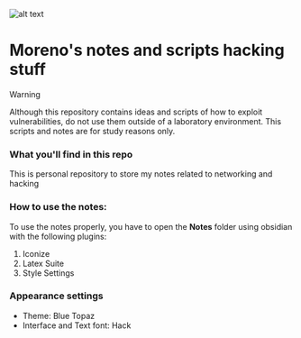 ![alt text](https://github.com/SebastianSalasR/HackingCourses/blob/main/images/image.png?raw=true)

# Moreno's notes and scripts hacking stuff

>[!WARNING]
> Although this repository contains ideas and scripts of how to exploit vulnerabilities, do not use them outside of a laboratory environment. This scripts and notes are for study reasons only.

### What you'll find in this repo

This is personal repository to store my notes related to networking and hacking

### How to use the notes:

To use the notes properly, you have to open the **Notes** folder using obsidian with the following plugins:

1. Iconize
2. Latex Suite
3. Style Settings

### Appearance settings

- Theme: Blue Topaz
- Interface and Text font: Hack